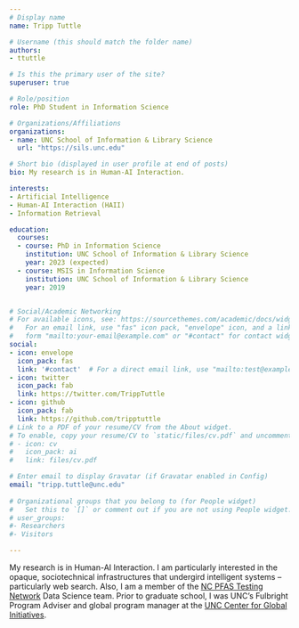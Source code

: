 ```yaml
---
# Display name
name: Tripp Tuttle

# Username (this should match the folder name)
authors:
- ttuttle

# Is this the primary user of the site?
superuser: true

# Role/position
role: PhD Student in Information Science

# Organizations/Affiliations
organizations:
- name: UNC School of Information & Library Science
  url: "https://sils.unc.edu"

# Short bio (displayed in user profile at end of posts)
bio: My research is in Human-AI Interaction.

interests:
- Artificial Intelligence
- Human-AI Interaction (HAII)
- Information Retrieval

education:
  courses:
  - course: PhD in Information Science
    institution: UNC School of Information & Library Science
    year: 2023 (expected)
  - course: MSIS in Information Science
    institution: UNC School of Information & Library Science
    year: 2019


# Social/Academic Networking
# For available icons, see: https://sourcethemes.com/academic/docs/widgets/#icons
#   For an email link, use "fas" icon pack, "envelope" icon, and a link in the
#   form "mailto:your-email@example.com" or "#contact" for contact widget.
social:
- icon: envelope
  icon_pack: fas
  link: '#contact'  # For a direct email link, use "mailto:test@example.org".
- icon: twitter
  icon_pack: fab
  link: https://twitter.com/TrippTuttle
- icon: github
  icon_pack: fab
  link: https://github.com/tripptuttle
# Link to a PDF of your resume/CV from the About widget.
# To enable, copy your resume/CV to `static/files/cv.pdf` and uncomment the lines below.  
# - icon: cv
#   icon_pack: ai
#   link: files/cv.pdf

# Enter email to display Gravatar (if Gravatar enabled in Config)
email: "tripp.tuttle@unc.edu"
  
# Organizational groups that you belong to (for People widget)
#   Set this to `[]` or comment out if you are not using People widget.  
# user_groups:
#- Researchers
#- Visitors

---
```


My research is in Human-AI Interaction. I am particularly interested in the opaque, sociotechnical infrastructures that undergird intelligent systems – particularly web search. Also, I am a member of the <a href="https://ncpfastnetwork.com">NC PFAS Testing Network</a> Data Science team. Prior to graduate school, I was UNC’s Fulbright Program Adviser and global program manager at the <a href="https://cgi.unc.edu">UNC Center for Global Initiatives</a>. 
